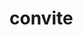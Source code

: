 # convite
<script>
var pulaLinha = function(){
	document.write("<br>");
};
var mostra = function(frase){
	document.write(frase);
	pulaLinha();
};
let nome = prompt("Qual é o seu nome?");
let restaurane = prompt( nome  + ", Qual é o nome do restaurante que você mais gosta?");
alert( nome + ", temos um encontro marcado no " + restaurane + ", dia 14 de março, às 20h. Não se atrase!");
mostra("Até lá!");
</script>
